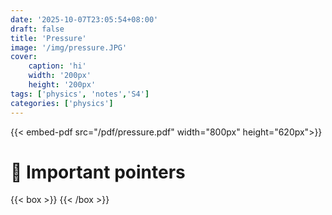 ```yaml
---
date: '2025-10-07T23:05:54+08:00'
draft: false
title: 'Pressure'
image: '/img/pressure.JPG'
cover: 
    caption: 'hi'
    width: '200px' 
    height: '200px' 
tags: ['physics', 'notes','S4']
categories: ['physics']
---
```


<!--more-->
{{< embed-pdf src="/pdf/pressure.pdf" width="800px" height="620px">}}

# 🚨 Important pointers
{{< box >}}
{{< /box >}}

